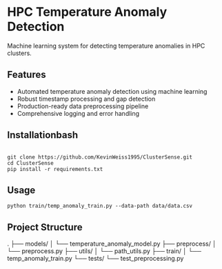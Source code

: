 # HPC Temperature Anomaly Detection

Machine learning system for detecting temperature anomalies in HPC clusters.

## Features
- Automated temperature anomaly detection using machine learning
- Robust timestamp processing and gap detection
- Production-ready data preprocessing pipeline
- Comprehensive logging and error handling

## Installationbash

```

git clone https://github.com/KevinWeiss1995/ClusterSense.git
cd ClusterSense
pip install -r requirements.txt

```
## Usage

```
python train/temp_anomaly_train.py --data-path data/data.csv
```

## Project Structure

.
├── models/
│   └── temperature_anomaly_model.py
├── preprocess/
│   └── preprocess.py
├── utils/
│   └── path_utils.py
├── train/
│   └── temp_anomaly_train.py
└── tests/
    └── test_preprocessing.py




